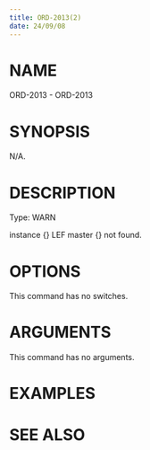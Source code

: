 ```yaml
---
title: ORD-2013(2)
date: 24/09/08
---
```


# NAME

ORD-2013 - ORD-2013

# SYNOPSIS

N/A.

# DESCRIPTION

Type: WARN

instance {} LEF master {} not found.

# OPTIONS

This command has no switches.

# ARGUMENTS

This command has no arguments.

# EXAMPLES

# SEE ALSO
